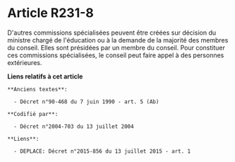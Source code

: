 # Article R231-8

D'autres commissions spécialisées peuvent être créées sur décision du ministre chargé de l'éducation ou à la demande de la
majorité des membres du conseil. Elles sont présidées par un membre du conseil. Pour constituer ces commissions spécialisées,
le conseil peut faire appel à des personnes extérieures.

**Liens relatifs à cet article**

	**Anciens textes**:

	  - Décret n°90-468 du 7 juin 1990 - art. 5 (Ab)

	**Codifié par**:

	  - Décret n°2004-703 du 13 juillet 2004

	**Liens**:

	  - DEPLACE: Décret n°2015-856 du 13 juillet 2015 - art. 1
